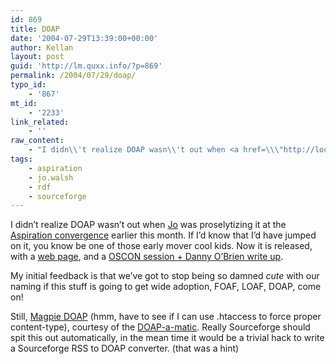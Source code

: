 ```yaml
---
id: 869
title: DOAP
date: '2004-07-29T13:39:00+00:00'
author: Kellan
layout: post
guid: 'http://lm.quxx.info/?p=869'
permalink: /2004/07/29/doap/
typo_id:
    - '867'
mt_id:
    - '2233'
link_related:
    - ''
raw_content:
    - "I didn\\'t realize DOAP wasn\\'t out when <a href=\\\"http://locative.net/workshop/index.cgi?Jo_Walsh\\\">Jo</a> was proselytizing it at the <a href=\\\"http://advocacydev.org/\\\">Aspiration convergence</a> earlier this month.  If I\\'d know that I\\'d have jumped on it, you know be one of those early mover cool kids.  Now it is released, with a <a href=\\\"http://usefulinc.com/doap\\\">web page</a>, and a  <a href=\\\"http://www.oblomovka.com/entries/2004/07/29#1091126400\\\">OSCON session + Danny O\\'Brien write up</a>.\r\n\r\nMy initial feedback is that we\\'ve got to stop being so damned *cute* with our naming if this stuff is going to get wide adoption, FOAF, LOAF, DOAP, come on!\r\n\r\nStill, <a href=\\\"http://magpierss.sourceforge.net/doap.rdf\\\">Magpie DOAP</a> (hmm, have to see if I can use .htaccess to force proper content-type), courtesy of the <a href=\\\"http://mouettes.balbinus.net/doap-a-matic.php\\\">DOAP-a-matic</a>.  Really Sourceforge should spit this out automatically, in the mean time it would be a trivial hack to write a Sourceforge RSS to DOAP converter. (that was a hint)"
tags:
    - aspiration
    - jo.walsh
    - rdf
    - sourceforge
---
```


I didn’t realize DOAP wasn’t out when [Jo](http://locative.net/workshop/index.cgi?Jo_Walsh) was proselytizing it at the [Aspiration convergence](http://advocacydev.org/) earlier this month. If I’d know that I’d have jumped on it, you know be one of those early mover cool kids. Now it is released, with a [web page](http://usefulinc.com/doap), and a [OSCON session + Danny O’Brien write up](http://www.oblomovka.com/entries/2004/07/29#1091126400).

My initial feedback is that we’ve got to stop being so damned *cute* with our naming if this stuff is going to get wide adoption, FOAF, LOAF, DOAP, come on!

Still, [Magpie DOAP](http://magpierss.sourceforge.net/doap.rdf) (hmm, have to see if I can use .htaccess to force proper content-type), courtesy of the [DOAP-a-matic](http://mouettes.balbinus.net/doap-a-matic.php). Really Sourceforge should spit this out automatically, in the mean time it would be a trivial hack to write a Sourceforge RSS to DOAP converter. (that was a hint)